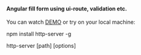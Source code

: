  <h4>Angular fill form using ui-route, validation etc. </h4>

 You can watch <a href="http://kobvel.github.io/angular-fill-form">DEMO</a> or try on your local machine:
 
 npm install http-server -g
 
 http-server [path] [options]
